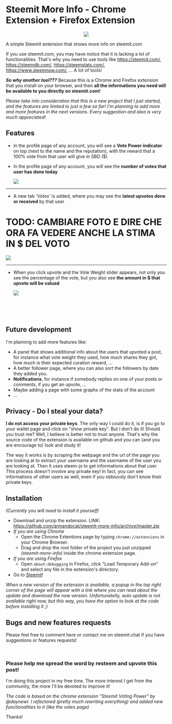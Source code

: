 # Steemit More Info - Chrome Extension + Firefox Extension

<center>
    
![](https://i.imgsafe.org/2a/2a1e11099e.png)

</center>

A simple Steemit extension that shows more info on steemit.com

If you use steemit.com, you may have notice that it is lacking a lot of functionalities.
That's why you need to use tools like https://steemd.com/, https://steemdb.com/, https://steemstats.com/, https://www.steemnow.com/, ...
A lot of tools!

**_So why another tool???_**
Because this is a Chrome and Firefox extension that you install on your browser, and then **all the informations you need will be available to you directly on steemit.com!**


_Please take into consideration that this is a new project that I just started, and the features are limited to just a few so far! I'm planning to add more and more features in the next versions. Every suggestion and idea is very much appreciated!_


## Features

* In the profile page of any account, you will see a **Vote Power indicator** on top (next to the name and the reputation), with the reward that a 100% vote from that user will give in SBD ($)

* In the profile page of any account, you will see the **number of votes that user has done today**

  ![](https://i.imgsafe.org/29/299a199a65.png)

---

* A new tab _'Votes'_ is added, where you may see the **latest upvotes done or received** by that user
# TODO: CAMBIARE FOTO E DIRE CHE ORA FA VEDERE ANCHE LA STIMA IN $ DEL VOTO
  ![](https://i.imgsafe.org/29/29b0ccb03d.png)

---

* When you click upvote and the Vote Weight slider appears, not only you see the percentage of the vote, but you also see **the amount in $ that upvote will be valued**

  ![](https://i.imgsafe.org/29/29bcda41b5.png)


<br>
<br>
<br>

## Future development

I'm planning to add more features like:
* A panel that shows additional info about the users that upvoted a post, for instance what vote weight they used, how much shares they got, how much is their expected curation reward, ...
* A better follower page, where you can also sort the followers by date they added you.
* **Notifications**, for instance if somebody replies on one of your posts or comments, if you get an upvote, ...
* Maybe adding a page with some graphs of the stats of the account 
* ...

## Privacy - Do I steal your data?

**I do not access your private keys**. The only way I could do it, is if you go to your wallet page and click on "show private key". But I don't do it!
Should you trust me? Well, I believe is better not to trust anyone. That's why the source code of the extension is available on github and you can (and you are encourage to) look and study it!

The way it works is by scraping the webpage and the url of the page you are looking at to extract your username and the username of the user you are looking at. Then it uses steem-js to get informations about that user. 
This process doesn't involve any private key! In fact, you can see informations of other users as well, even if you obbiuvsly don't know their private keys.


## Installation

_(Currently you will need to install it yourself)_

- Download and unzip the extension. LINK: <a href="https://github.com/armandocat/steemit-more-info/archive/master.zip">https://github.com/armandocat/steemit-more-info/archive/master.zip</a>
- _If you are using Chrome_
  - Open the Chrome Extentions page by typing `chrome://extensions` in your Chrome Browser.
  - Drag and drop the root folder of the project you just unzipped _(steemit-more-info)_ inside the chrome extension page.
- _If you are using Firefox_
  - Open `about:debugging` in Firefox, click "Load Temporary Add-on" and select any file in the extension's directory.
- Go to [Steemit](https://www.steemit.com)!

_When a new version of the extension is available, a popup in the top right corner of the page will appear with a link where you can read about the update and download the new version. Unfortunatelly, auto update is not available right now, but this way, you have the option to look at the code before installing it ;)_

## Bugs and new features requests

Please feel free to comment here or contact me on steemit.chat if you have suggestions or features requests!

<br>

### Please help me spread the word by resteem and upvote this post!
I'm doing this project in my free time. The more interest I get from the community, the more I'll be devoted to improve it!

_The code is based on the chrome extension "Steemit Voting Power" by @daynewr. I refactored (pretty much rewriting everything) and added new functionalities to it (like the votes page)_


Thanks!
